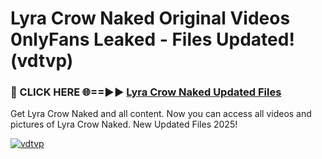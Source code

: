 # Lyra Crow Naked Original Videos 0nlyFans Leaked - Files Updated! (vdtvp)

<h3>🔴 CLICK HERE 🌐==►► <a href="https://tinyurl.com/yckcrads" rel="nofollow">Lyra Crow Naked Updated Files</a></h3>

Get Lyra Crow Naked and all content. Now you can access all videos and pictures of Lyra Crow Naked. New Updated Files 2025!

[![vdtvp](https://i.imgur.com/hpKpOFt.gif)](https://tinyurl.com/yckcrads)
